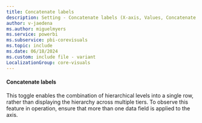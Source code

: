 ```yaml
---
title: Concatenate labels
description: Setting - Concatenate labels (X-axis, Values, Concatenate labels)
author: v-jaedena
ms.author: miguelmyers
ms.service: powerbi
ms.subservice: pbi-corevisuals
ms.topic: include
ms.date: 06/18/2024
ms.custom: include file - variant
LocalizationGroup: core-visuals
---
```

#### Concatenate labels

This toggle enables the combination of hierarchical levels into a single row, rather than displaying the hierarchy across multiple tiers. To observe this feature in operation, ensure that more than one data field is applied to the axis.

